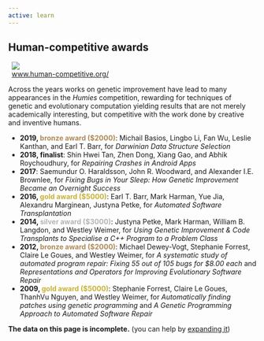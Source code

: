 ```yaml
---
active: learn
---
```


## Human-competitive awards

<figure class="figure float-right" style="margin: auto 0.5em;">
  <img class="figure-img rounded img-thumbnail" style="max-width: 200px; max-height: 160px;" src="{{ "/misc_images/humies.png" | relative_url }}" />
  <figcaption class="figure-caption text-right"><a href="http://www.human-competitive.org/">www.human-competitive.org/</a></figcaption>
</figure>

Across the years works on genetic improvement have lead to many appearances in the _Humies_ competition, rewarding for techniques of genetic and evolutionary computation yielding results that are not merely academically interesting, but competitive with the work done by creative and inventive humans.

- **2019, <span style="color:#AD8A56"><i class="fa-solid fa-award"></i> bronze award ($2000)</span>**: Michail Basios, Lingbo Li, Fan Wu, Leslie Kanthan, and Earl T. Barr, for _Darwinian Data Structure Selection_
- **2018, finalist**: Shin Hwei Tan, Zhen Dong, Xiang Gao, and Abhik Roychoudhury, for _Repairing Crashes in Android Apps_
- **2017**: Saemundur O. Haraldsson, John R. Woodward, and Alexander I.E. Brownlee, for _Fixing Bugs in Your Sleep: How Genetic Improvement Became an Overnight Success_
- **2016, <span style="color:#C9B037"><i class="fa-solid fa-award"></i> gold award ($5000)</span>**: Earl T. Barr, Mark Harman, Yue Jia, Alexandru Marginean, Justyna Petke, for _Automated Software Transplantation_
- **2014, <span style="color:#B4B4B4"><i class="fa-solid fa-award"></i> silver award ($3000)</span>**: Justyna Petke, Mark Harman, William B. Langdon, and Westley Weimer, for _Using Genetic Improvement & Code Transplants to Specialise a C++ Program to a Problem Class_
- **2012, <span style="color:#AD8A56"><i class="fa-solid fa-award"></i> bronze award ($2000)</span>**: Michael Dewey-Vogt, Stephanie Forrest, Claire Le Goues, and Westley Weimer, for _A systematic study of automated program repair: Fixing 55 out of 105 bugs for $8.00 each_ and _Representations and Operators for Improving Evolutionary Software Repair_
- **2009, <span style="color:#C9B037"><i class="fa-solid fa-award"></i> gold award ($5000)</span>**: Stephanie Forrest, Claire Le Goues, ThanhVu Nguyen, and Westley Weimer, for _Automatically finding patches using genetic programming_ and _A Genetic Programming Approach to Automated Software Repair_


<div class="alert alert-info" role="alert">
  <b>The data on this page is incomplete.</b> (you can help by <a href="{{ "/community/contribute" | relative_url }}">expanding it</a>)
</div>
